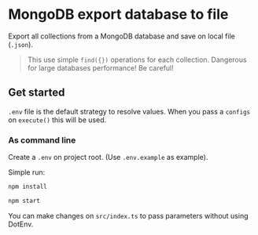 # MongoDB export database to file

Export all collections from a MongoDB database and save on local file (`.json`).

> This use simple `find({})` operations for each collection. Dangerous for large databases performance! Be careful!

## Get started

`.env` file is the default strategy to resolve values. When you pass a `configs` on `execute()` this will be used.

### As command line

Create a `.env` on project root. (Use `.env.example` as example).

Simple run:

```bash
npm install

npm start
```

You can make changes on `src/index.ts` to pass parameters without using DotEnv.